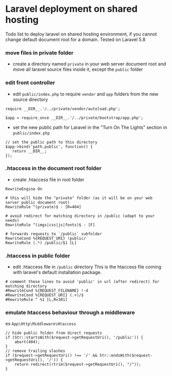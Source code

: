 
# Laravel deployment on shared hosting
Todo list to deploy laravel on shared hosting environment, if you cannot change default document root for a domain. Tested on Laravel 5.8

### move files in private folder
- create a directory named `private` in your web server document root and move all laravel source files inside it, except the `public` folder

### edit front controller
- edit `public/index.php` to require `vendor` and `app` folders from the new source directory
```
require __DIR__.'/../private/vendor/autoload.php';
  
$app = require_once __DIR__.'/../private/bootstrap/app.php';
```
 - set the new public path for Laravel in the "Turn On The Lights" section in `public/index.php`
 ```
// set the public path to this directory
$app->bind('path.public', function() {
	return __DIR__;
});
 ```
 ### .htaccess in the document root folder
- create .htaccess file in root folder

```
RewriteEngine On

# this will hide the "private" folder (as it will be on your web server public document root)
RewriteRule ^(private)$ - [R=404]

# avoid redirect for matching directory in /public (adapt to your needs)
RewriteRule ^(imgs|css|js|fonts)$ - [F]

# forwards requests to `/public` subfolder
RewriteCond %{REQUEST_URI} !public/
RewriteRule (.*) /public/$1 [L]
```
### .htaccess in public folder
- edit .htaccess file in `/public` directory
  This is the htaccess file coming with laravel's default installation package.
```
# comment these lines to avoid 'public' in url (after redirect) for matching directory
#RewriteCond %{REQUEST_FILENAME} !-d
#RewriteCond %{REQUEST_URI} (.+)/$
#RewriteRule ^ %1 [L,R=301]
```

### emulate htaccess behaviour through a middleware
es `App\Http\Middleware\Htaccess`
```
// hide public folder from direct requests
if (Str::startsWith($request->getRequestUri(), '/public')) {
	abort(404);
}
// remove trailing slashes
if ($request->getRequestUri() !== '/' && Str::endsWith($request->getRequestUri(), '/')) {
	return redirect(rtrim($request->getRequestUri(), "/"));
}
```
